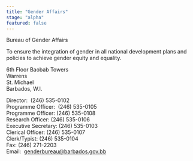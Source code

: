 ```yaml
---
title: "Gender Affairs"
stage: "alpha"
featured: false
---
```


Bureau of Gender Affairs

To ensure the integration of gender in all national development plans and policies to achieve gender equity and equality.  
  
6th Floor Baobab Towers  
Warrens  
St. Michael  
Barbados, W.I.  
  
Director:  (246) 535-0102  
Programme Officer:  (246) 535-0105  
Programme Officer: (246) 535-0108  
Research Officer: (246) 535-0106  
Executive Secretary: (246) 535-0103  
Clerical Officer: (246) 535-0107  
Clerk/Typist: (246) 535-0104  
Fax: (246) 271-2203  
Email:  genderbureau@barbados.gov.bb